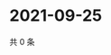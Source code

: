 # 2021-09-25

共 0 条

<!-- BEGIN -->
<!-- 最后更新时间 Sat Sep 25 2021 02:17:30 GMT+0800 (China Standard Time) -->

<!-- END -->
